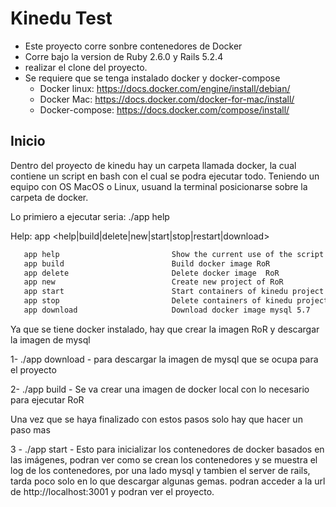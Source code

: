 # 		**Kinedu Test**

- Este proyecto corre sonbre contenedores de Docker
- Corre bajo la version de Ruby 2.6.0 y Rails 5.2.4
- realizar el clone del proyecto.
- Se requiere que se tenga instalado docker y docker-compose
  - Docker linux: https://docs.docker.com/engine/install/debian/
  - Docker Mac: https://docs.docker.com/docker-for-mac/install/
  - Docker-compose: https://docs.docker.com/compose/install/ 



## Inicio

Dentro del proyecto de kinedu hay un carpeta llamada docker, la cual contiene un script en bash con el cual se podra ejecutar todo. Teniendo un equipo con OS MacOS o Linux, usuand la terminal posicionarse sobre la carpeta de docker.



Lo primiero a ejecutar seria: ./app help

Help: app <help|build|delete|new|start|stop|restart|download>

```bash
   app help                         Show the current use of the script
   app build                        Build docker image RoR
   app delete                       Delete docker image  RoR
   app new                          Create new project of RoR
   app start                        Start containers of kinedu project
   app stop                         Delete containers of kinedu project
   app download                     Download docker image mysql 5.7
```
Ya que se tiene docker instalado, hay que crear la imagen RoR y descargar la imagen de mysql

1- ./app download   - para descargar la imagen de mysql que se ocupa para el proyecto

2- ./app build    -  Se va crear una imagen de docker local con lo necesario para ejecutar RoR

Una vez que se haya finalizado con estos pasos solo hay que hacer un paso mas

3 - ./app start -  Esto para inicializar los contenedores de docker basados en las imágenes, podran ver como se crean los contenedores y se muestra el log de los contenedores, por una lado mysql y tambien el server de rails, tarda poco solo en lo que descargar algunas gemas. podran acceder a la url de http://localhost:3001 y podran ver el proyecto.

